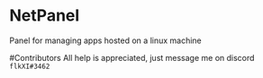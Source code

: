 # NetPanel
Panel for managing apps hosted on a linux machine



#Contributors
All help is appreciated, just message me on discord `flkXI#3462`

